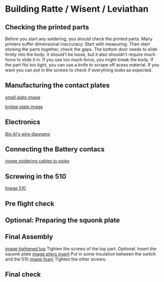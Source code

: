 # Building Ratte / Wisent / Leviathan

## Checking the printed parts
Before you start any soldering, you should check the printed parts. Many printers suffer dimensional inaccuracy. Start with measuring. Then start sticking the parts together, check the gaps.
The bottom door needs to slide firmly into the body. It should't be loose, but it also shouldn't require much force to slide it in. If you use too much force, you might break the body.
If the part fits too tight, you can use a knife to scrape off acess material.
If you want you can put in the screws to check if everything looks as expected.

## Manufacturing the contact plates
[small plate image]()

[bridge plate image]()

## Electronics
[Big Al's wire diagrams]()

## Connecting the Battery contacs
[image soldering cables to poles]()

## Screwing in the 510
[Image 510]()

## Pre flight check

## Optional: Preparing the squonk plate

## Final Assembly
[image tightened top]()
Tighten the screws of the top part.
Optional: Insert the squonk plate
[image pliers insert]()
Put in some insulation between the switch and the 510
[image foam]()
Tighten the other screws.

## Final check


